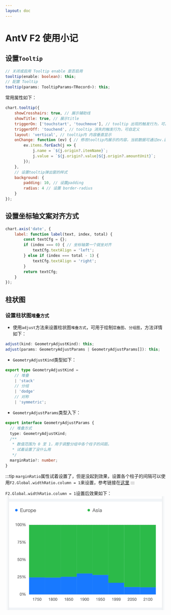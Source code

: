 ```yaml
---
layout: doc
---
```


# AntV F2 使用小记

## 设置`Tooltip`

```typescript
// 关闭或启用 Tooltip enable 是否启用
tooltip(enable: boolean): this;
// 配置 Tooltip
tooltip(params: TooltipParams<TRecord>): this;
```

常用属性如下：

```javascript
chart.tooltip({
    showCrosshairs: true, // 展示辅助线
    showTitle: true, // 展示title
    triggerOn: ['touchstart', 'touchmove'], // tooltip 出现的触发行为，可自定义，用法同 legend 的 triggerOn
    triggerOff: 'touchend', // tooltip 消失的触发行为，可自定义
    layout: 'vertical', // tooltip内 内容垂直显示
    onChange: function (ev) { // 修改tooltip内展示的内容，当前数据可通过ev.items获取，如果只有一条线取ev.items[0]
        ev.items.forEach(j => {
            j.name = `${j.origin?.itemName}`;
            j.value = `${j.origin?.value}${j.origin?.amountUnit}`;
        });
    },
    // 设置tooltip弹出窗的样式
    background: {
        padding: 10, // 设置padding
        radius: 4 // 设置 border-radius
    }
});
```
## 设置坐标轴文案对齐方式

```javascript
chart.axis('date', {
	label: function label(text, index, total) {
		const textCfg = {};
		if (index === 0) { // 坐标轴第一个就坐对齐
			textCfg.textAlign = 'left';
		} else if (index === total - 1) {
			textCfg.textAlign = 'right';
		}
		return textCfg;
	}
});
```

## 柱状图

### 设置柱状图`堆叠方式`

- 使用`adjust`方法来设置柱状图`堆叠方式`，可用于绘制`层叠图`、`分组图`，方法详情如下：

```typescript
adjust(kind: GeometryAdjustKind): this;
adjust(params: GeometryAdjustParams | GeometryAdjustParams[]): this;
```
- `GeometryAdjustKind`类型如下：

```typescript
export type GeometryAdjustKind = 
    // 堆叠
	| 'stack'
	// 分组
	| 'dodge'
	// 对称
	| 'symmetric';
```

- `GeometryAdjustParams`类型入下：

```typescript
export interface GeometryAdjustParams {
  // 堆叠方式 
  type: GeometryAdjustKind;
  /**
   * 数值范围为 0 至 1，用于调整分组中各个柱子的间距。
   * 试着设置了没什么用
   */
  marginRatio?: number;
}
```

:::tip
`marginRatio`属性试着设置了，但是没起到效果，设置各个柱子的间隔可以使用`F2.Global.widthRatio.column = 1`来设置，参考链接在[这里](https://github.com/antvis/F2/issues/289#issuecomment-416913457)
:::

`F2.Global.widthRatio.column = 1`设置后效果如下：
![间隔为1](/image/AntVF2/column_1.png)
